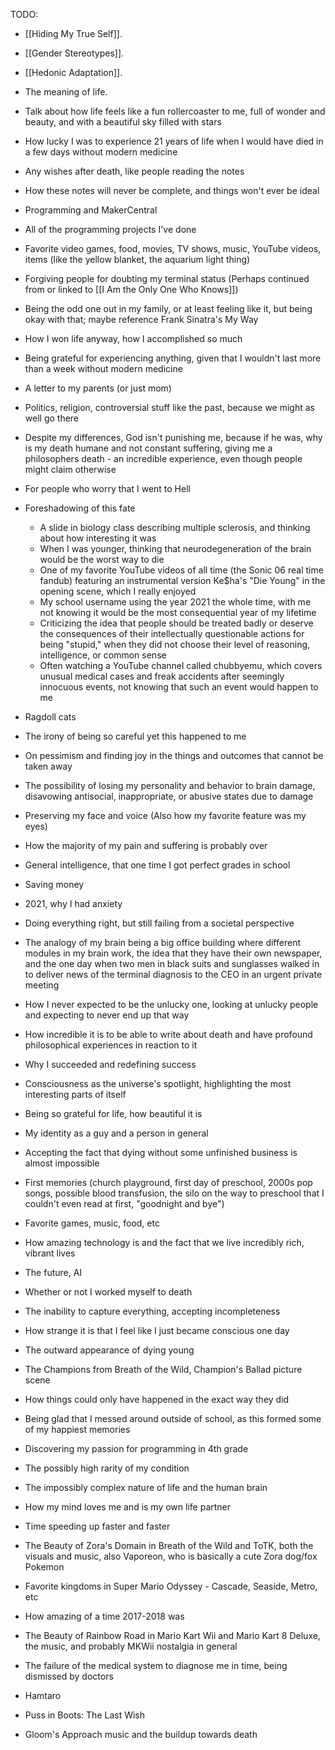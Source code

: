 
TODO:

- [[Hiding My True Self]].
- [[Gender Stereotypes]].
- [[Hedonic Adaptation]].

- The meaning of life.
- Talk about how life feels like a fun rollercoaster to me, full of wonder and beauty, and with a beautiful sky filled with stars
- How lucky I was to experience 21 years of life when I would have died in a few days without modern medicine
- Any wishes after death, like people reading the notes
- How these notes will never be complete, and things won't ever be ideal
- Programming and MakerCentral
- All of the programming projects I've done
- Favorite video games, food, movies, TV shows, music, YouTube videos, items (like the yellow blanket, the aquarium light thing)
- Forgiving people for doubting my terminal status (Perhaps continued from or linked to [[I Am the Only One Who Knows]])
- Being the odd one out in my family, or at least feeling like it, but being okay with that; maybe reference Frank Sinatra's My Way
- How I won life anyway, how I accomplished so much
- Being grateful for experiencing anything, given that I wouldn't last more than a week without modern medicine
- A letter to my parents (or just mom)
- Politics, religion, controversial stuff like the past, because we might as well go there
- Despite my differences, God isn't punishing me, because if he was, why is my death humane and not constant suffering, giving me a philosophers death - an incredible experience, even though people might claim otherwise
- For people who worry that I went to Hell
- Foreshadowing of this fate
  - A slide in biology class describing multiple sclerosis, and thinking about how interesting it was
  - When I was younger, thinking that neurodegeneration of the brain would be the worst way to die
  - One of my favorite YouTube videos of all time (the Sonic 06 real time fandub) featuring an instrumental version Ke$ha's "Die Young" in the opening scene, which I really enjoyed
  - My school username using the year 2021 the whole time, with me not knowing it would be the most consequential year of my lifetime
  - Criticizing the idea that people should be treated badly or deserve the consequences of their intellectually questionable actions for being "stupid," when they did not choose their level of reasoning, intelligence, or common sense
  - Often watching a YouTube channel called chubbyemu, which covers unusual medical cases and freak accidents after seemingly innocuous events, not knowing that such an event would happen to me
- Ragdoll cats
- The irony of being so careful yet this happened to me
- On pessimism and finding joy in the things and outcomes that cannot be taken away
- The possibility of losing my personality and behavior to brain damage, disavowing antisocial, inappropriate, or abusive states due to damage
- Preserving my face and voice (Also how my favorite feature was my eyes)
- How the majority of my pain and suffering is probably over
- General intelligence, that one time I got perfect grades in school
- Saving money
- 2021, why I had anxiety
- Doing everything right, but still failing from a societal perspective
- The analogy of my brain being a big office building where different modules in my brain work, the idea that they have their own newspaper, and the one day when two men in black suits and sunglasses walked in to deliver news of the terminal diagnosis to the CEO in an urgent private meeting
- How I never expected to be the unlucky one, looking at unlucky people and expecting to never end up that way
- How incredible it is to be able to write about death and have profound philosophical experiences in reaction to it
- Why I succeeded and redefining success
- Consciousness as the universe's spotlight, highlighting the most interesting parts of itself
- Being so grateful for life, how beautiful it is
- My identity as a guy and a person in general
- Accepting the fact that dying without some unfinished business is almost impossible
- First memories (church playground, first day of preschool, 2000s pop songs, possible blood transfusion, the silo on the way to preschool that I couldn't even read at first, "goodnight and bye")
- Favorite games, music, food, etc
- How amazing technology is and the fact that we live incredibly rich, vibrant lives
- The future, AI
- Whether or not I worked myself to death
- The inability to capture everything, accepting incompleteness
- How strange it is that I feel like I just became conscious one day
- The outward appearance of dying young
- The Champions from Breath of the Wild, Champion's Ballad picture scene
- How things could only have happened in the exact way they did
- Being glad that I messed around outside of school, as this formed some of my happiest memories
- Discovering my passion for programming in 4th grade
- The possibly high rarity of my condition
- The impossibly complex nature of life and the human brain
- How my mind loves me and is my own life partner
- Time speeding up faster and faster
- The Beauty of Zora's Domain in Breath of the Wild and ToTK, both the visuals and music, also Vaporeon, who is basically a cute Zora dog/fox Pokemon
- Favorite kingdoms in Super Mario Odyssey - Cascade, Seaside, Metro, etc
- How amazing of a time 2017-2018 was
- The Beauty of Rainbow Road in Mario Kart Wii and Mario Kart 8 Deluxe, the music, and probably MKWii nostalgia in general
- The failure of the medical system to diagnose me in time, being dismissed by doctors
- Hamtaro
- Puss in Boots: The Last Wish
- Gloom's Approach music and the buildup towards death
